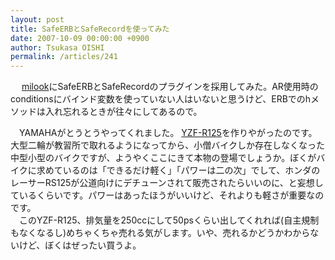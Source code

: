 ```yaml
---
layout: post
title: SafeERBとSafeRecordを使ってみた
date: 2007-10-09 00:00:00 +0900
author: Tsukasa OISHI
permalink: /articles/241
---
```



　 [milook](http://milook.kaeruspoon.net/)にSafeERBとSafeRecordのプラグインを採用してみた。AR使用時のconditionsにバインド変数を使っていない人はいないと思うけど、ERBでのhメソッドは入れ忘れるときが往々にしてあるので。  

　YAMAHAがとうとうやってくれました。 [YZF-R125](http://www.yamaha-motor-europe.com/products/motorcycles/supersport/yzf-r125.jsp)を作りやがったのです。大型二輪が教習所で取れるようになってから、小僧バイクしか存在しなくなった中型小型のバイクですが、ようやくここにきて本物の登場でしょうか。ぼくがバイクに求めているのは「できるだけ軽く」「パワーは二の次」でして、ホンダのレーサーRS125が公道向けにデチューンされて販売されたらいいのに、と妄想しているくらいです。パワーはあったほうがいいけど、それよりも軽さが重要なのです。  
　このYZF-R125、排気量を250ccにして50psくらい出してくれれば(自主規制もなくなるし)めちゃくちゃ売れる気がします。いや、売れるかどうかわからないけど、ぼくはぜったい買うよ。  

